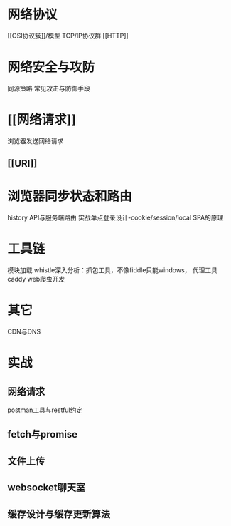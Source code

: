 # 网络协议
[[OSI协议簇]]/模型
TCP/IP协议群
[[HTTP]] 

# 网络安全与攻防
同源策略
常见攻击与防御手段
# [[网络请求]] 
浏览器发送网络请求
## [[URI]] 
# 浏览器同步状态和路由
history API与服务端路由
实战单点登录设计-cookie/session/local
SPA的原理
# 工具链
模块加载
whistle深入分析：抓包工具，不像fiddle只能windows，
代理工具caddy
web爬虫开发
# 其它
CDN与DNS
# 实战
## 网络请求
postman工具与restful约定
## fetch与promise

## 文件上传

## websocket聊天室

## 缓存设计与缓存更新算法
